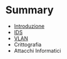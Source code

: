 # Summary

* [Introduzione](README.md)
* [IDS](ids.md)
* [VLAN](vlan.md)
* Crittografia
* Attacchi Informatici

